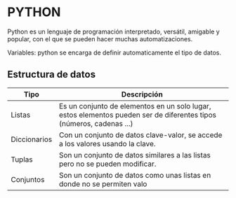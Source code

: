 
# PYTHON

Python es un lenguaje de programación interpretado, versátil, amigable y popular, con el que se pueden hacer muchas automatizaciones. 

Variables: python se encarga de definir automaticamente el tipo de datos.

## Estructura de datos

| Tipo         | Descripción                                                                                                         |
| ------------ | ------------------------------------------------------------------------------------------------------------------- |
| Listas       | Es un conjunto de elementos en un solo lugar, estos elementos pueden ser de diferentes tipos (números, cadenas ...) |
| Diccionarios | Con un conjunto de datos clave-valor, se accede a los valores usando la clave.                                      |
| Tuplas       | Son un conjunto de datos similares a las listas pero no se pueden modificar.                                        |
| Conjuntos    | Son un conjunto de datos como unas listas en donde no se permiten valo                                              |
 